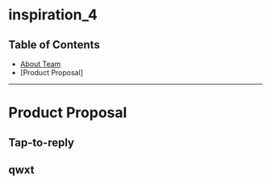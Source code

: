 # inspiration_4 

## Table of Contents

* [About Team](https://github.com/bbevis6196/inspiration_4/wiki)
* [Product Proposal]

---

# Product Proposal

## Tap-to-reply



## qwxt


